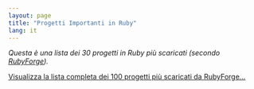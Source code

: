 ```yaml
---
layout: page
title: "Progetti Importanti in Ruby"
lang: it
---
```


*Questa è una lista dei 30 progetti in Ruby più scaricati (secondo
[RubyForge][1]).*

[Visualizza la lista completa dei 100 progetti più scaricati da
RubyForge…][2]



[1]: http://rubyforge.org 
[2]: http://rubyforge.org/top/toplist.php?type=downloads 
